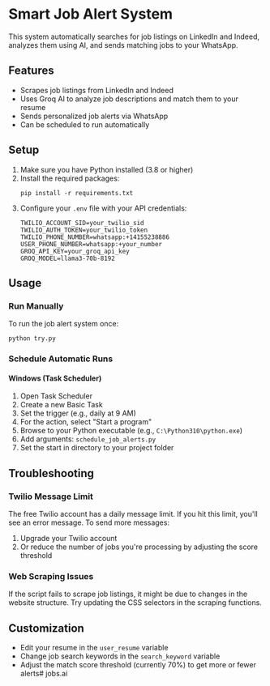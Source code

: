 # Smart Job Alert System

This system automatically searches for job listings on LinkedIn and Indeed, analyzes them using AI, and sends matching jobs to your WhatsApp.

## Features

- Scrapes job listings from LinkedIn and Indeed
- Uses Groq AI to analyze job descriptions and match them to your resume
- Sends personalized job alerts via WhatsApp
- Can be scheduled to run automatically

## Setup

1. Make sure you have Python installed (3.8 or higher)
2. Install the required packages:
   ```
   pip install -r requirements.txt
   ```
3. Configure your `.env` file with your API credentials:
   ```
   TWILIO_ACCOUNT_SID=your_twilio_sid
   TWILIO_AUTH_TOKEN=your_twilio_token
   TWILIO_PHONE_NUMBER=whatsapp:+14155238886
   USER_PHONE_NUMBER=whatsapp:+your_number
   GROQ_API_KEY=your_groq_api_key
   GROQ_MODEL=llama3-70b-8192
   ```

## Usage

### Run Manually

To run the job alert system once:

```
python try.py
```

### Schedule Automatic Runs

#### Windows (Task Scheduler)

1. Open Task Scheduler
2. Create a new Basic Task
3. Set the trigger (e.g., daily at 9 AM)
4. For the action, select "Start a program"
5. Browse to your Python executable (e.g., `C:\Python310\python.exe`)
6. Add arguments: `schedule_job_alerts.py`
7. Set the start in directory to your project folder

## Troubleshooting

### Twilio Message Limit

The free Twilio account has a daily message limit. If you hit this limit, you'll see an error message. To send more messages:

1. Upgrade your Twilio account
2. Or reduce the number of jobs you're processing by adjusting the score threshold

### Web Scraping Issues

If the script fails to scrape job listings, it might be due to changes in the website structure. Try updating the CSS selectors in the scraping functions.

## Customization

- Edit your resume in the `user_resume` variable
- Change job search keywords in the `search_keyword` variable
- Adjust the match score threshold (currently 70%) to get more or fewer alerts#   j o b s . a i  
 